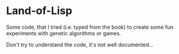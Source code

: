 Land-of-Lisp
============

Some code, that I tried (i.e. typed from the book) to create some fun experiments with genetic algorithms or games.

Don't try to understand the code, it's not well documented...
